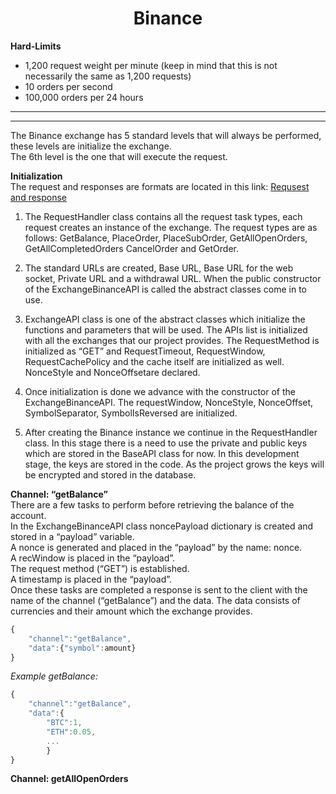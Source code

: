 <!--Heading-->

# <center> **Binance**</center>

**Hard-Limits**

* 1,200 request weight per minute (keep in mind that this is not necessarily the same as 1,200 requests)
* 10 orders per second
* 100,000 orders per 24 hours

---
---
The Binance exchange has 5 standard levels that will always be performed, these levels are initialize the exchange.
<br>
The 6th level is the one that will execute the request.

**Initialization**
<br>
The request and responses are formats are located in this link: 
    [Requsest and response](https://github.com/anna-shl/test/blob/master/tmp.md)  

1. The RequestHandler class contains all the request task types, each request creates an instance of the exchange. The request types are as follows: GetBalance, PlaceOrder, PlaceSubOrder, GetAllOpenOrders, GetAllCompletedOrders CancelOrder and GetOrder.

2.	The standard URLs are created, Base URL, Base URL for the web socket, Private URL and a withdrawal URL.
When the public constructor of the ExchangeBinanceAPI is called the abstract classes come in to use.
3.	ExchangeAPI class is one of the abstract classes which initialize the functions and parameters that will be used. 
The APIs list is initialized with all the exchanges that our project provides.
The RequestMethod is initialized as “GET” and RequestTimeout, RequestWindow, RequestCachePolicy and the cache itself are initialized as well.
NonceStyle and NonceOffsetare declared.

4.	Once initialization is done we advance with the constructor of the ExchangeBinanceAPI.
The requestWindow, NonceStyle, NonceOffset, SymbolSeparator, SymbolIsReversed are initialized.

5.	After creating the Binance instance we continue in the RequestHandler class.
In this stage there is a need to use the private and public keys which are stored in the BaseAPI class for now. In this development stage, the keys are stored in the code. As the project grows the keys will be encrypted and stored in the database.

**Channel: “getBalance”**
<br>There are a few tasks to perform before retrieving the balance of the account. <br>
In the ExchangeBinanceAPI class noncePayload dictionary is created and stored in a “payload” variable.<br>
A nonce is generated and placed in the “payload” by the name: nonce.<br>
A recWindow is placed in the “payload”.<br>
The request method (“GET”) is established. <br>
A timestamp is placed in the “payload”.<br>
Once these tasks are completed a response is sent to the client with the name of the channel (“getBalance”) and the data. The data consists of currencies and their amount which the exchange provides.<br>

```JavaScript
{
    "channel":"getBalance",
    "data":{"symbol":amount}
}
```
_Example getBalance:_ 
```JavaScript
{
    "channel":"getBalance",
    "data":{
        "BTC":1,
        "ETH":0.05,
        ...
        }
}
```
**Channel: getAllOpenOrders**